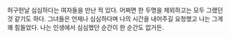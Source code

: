 허구헌날 심심하다는 여자들을 만난 적 있다. 어쩌면 한 두명을 제외하고는 모두 그랬던 것 같기도 하다. 그녀들은 언제나 심심하다며 나의 시간을 내어주길 요청했고 나는 그게 꽤 힘들었다. 나는 인생에서 심심했던 순간이 한 순간도 없거든. 